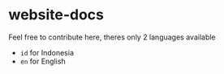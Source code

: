 # website-docs
Feel free to contribute here, theres only 2 languages available

- `id` for Indonesia
- `en` for English
